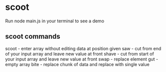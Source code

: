 # scoot


Run node main.js in your terminal to see a demo 

## scoot commands 

scoot - enter array without editing data at position given
saw - cut from end of your input array and leave new value at front 
shave - cut from start of your input array and leave new value at front 
swap - replace element 
gut - empty array
bite - replace chunk of data and replace with single value
